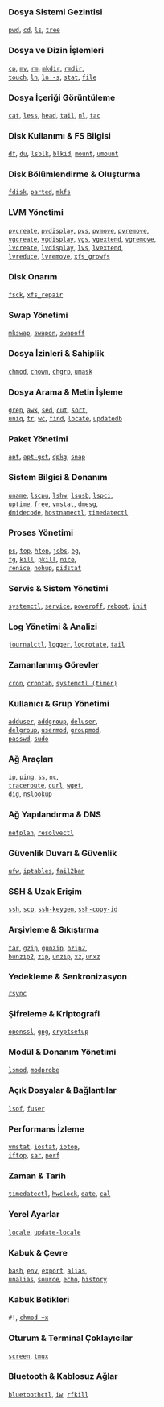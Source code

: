 <link rel="stylesheet" href="/docs/assets/css/custom.css">

### Dosya Sistemi Gezintisi  
[`pwd`](commands/pwd.md), [`cd`](commands/cd.md), [`ls`](commands/ls.md), [`tree`](commands/tree.md)

### Dosya ve Dizin İşlemleri  
[`cp`](commands/cp.md), [`mv`](commands/mv.md), [`rm`](commands/rm.md), [`mkdir`](commands/mkdir.md), [`rmdir`](commands/rmdir.md),  
[`touch`](commands/touch.md), [`ln`](commands/ln.md), [`ln -s`](commands/ln-s.md), [`stat`](commands/stat.md), [`file`](commands/file.md)

### Dosya İçeriği Görüntüleme  
[`cat`](commands/cat.md), [`less`](commands/less.md), [`head`](commands/head.md), [`tail`](commands/tail.md), [`nl`](commands/nl.md), [`tac`](commands/tac.md)

### Disk Kullanımı & FS Bilgisi  
[`df`](commands/df.md), [`du`](commands/du.md), [`lsblk`](commands/lsblk.md), [`blkid`](commands/blkid.md), [`mount`](commands/mount.md), [`umount`](commands/umount.md)

### Disk Bölümlendirme & Oluşturma  
[`fdisk`](commands/fdisk.md), [`parted`](commands/parted.md), [`mkfs`](commands/mkfs.md)

### LVM Yönetimi  
[`pvcreate`](commands/pvcreate.md), [`pvdisplay`](commands/pvdisplay.md), [`pvs`](commands/pvs.md), [`pvmove`](commands/pvmove.md), [`pvremove`](commands/pvremove.md),  
[`vgcreate`](commands/vgcreate.md), [`vgdisplay`](commands/vgdisplay.md), [`vgs`](commands/vgs.md), [`vgextend`](commands/vgextend.md), [`vgremove`](commands/vgremove.md),  
[`lvcreate`](commands/lvcreate.md), [`lvdisplay`](commands/lvdisplay.md), [`lvs`](commands/lvs.md), [`lvextend`](commands/lvextend.md),  
[`lvreduce`](commands/lvreduce.md), [`lvremove`](commands/lvremove.md), [`xfs_growfs`](commands/xfs_growfs.md)

### Disk Onarım  
[`fsck`](commands/fsck.md), [`xfs_repair`](commands/xfs_repair.md)

### Swap Yönetimi  
[`mkswap`](commands/mkswap.md), [`swapon`](commands/swapon.md), [`swapoff`](commands/swapoff.md)

### Dosya İzinleri & Sahiplik  
[`chmod`](commands/chmod.md), [`chown`](commands/chown.md), [`chgrp`](commands/chgrp.md), [`umask`](commands/umask.md)

### Dosya Arama & Metin İşleme  
[`grep`](commands/grep.md), [`awk`](commands/awk.md), [`sed`](commands/sed.md), [`cut`](commands/cut.md), [`sort`](commands/sort.md),  
[`uniq`](commands/uniq.md), [`tr`](commands/tr.md), [`wc`](commands/wc.md), [`find`](commands/find.md), [`locate`](commands/locate.md), [`updatedb`](commands/updatedb.md)

### Paket Yönetimi  
[`apt`](commands/apt.md), [`apt-get`](commands/apt-get.md), [`dpkg`](commands/dpkg.md), [`snap`](commands/snap.md)

### Sistem Bilgisi & Donanım  
[`uname`](commands/uname.md), [`lscpu`](commands/lscpu.md), [`lshw`](commands/lshw.md), [`lsusb`](commands/lsusb.md), [`lspci`](commands/lspci.md),  
[`uptime`](commands/uptime.md), [`free`](commands/free.md), [`vmstat`](commands/vmstat.md), [`dmesg`](commands/dmesg.md),  
[`dmidecode`](commands/dmidecode.md), [`hostnamectl`](commands/hostnamectl.md), [`timedatectl`](commands/timedatectl.md)

### Proses Yönetimi  
[`ps`](commands/ps.md), [`top`](commands/top.md), [`htop`](commands/htop.md), [`jobs`](commands/jobs.md), [`bg`](commands/bg.md),  
[`fg`](commands/fg.md), [`kill`](commands/kill.md), [`pkill`](commands/pkill.md), [`nice`](commands/nice.md),  
[`renice`](commands/renice.md), [`nohup`](commands/nohup.md), [`pidstat`](commands/pidstat.md)

### Servis & Sistem Yönetimi  
[`systemctl`](commands/systemctl.md), [`service`](commands/service.md), [`poweroff`](commands/poweroff.md), [`reboot`](commands/reboot.md), [`init`](commands/init.md)

### Log Yönetimi & Analizi  
[`journalctl`](commands/journalctl.md), [`logger`](commands/logger.md), [`logrotate`](commands/logrotate.md), [`tail`](commands/tail.md)

### Zamanlanmış Görevler  
[`cron`](commands/cron.md), [`crontab`](commands/crontab.md), [`systemctl (timer)`](commands/systemctl-timer.md)

### Kullanıcı & Grup Yönetimi  
[`adduser`](commands/adduser.md), [`addgroup`](commands/addgroup.md), [`deluser`](commands/deluser.md),  
[`delgroup`](commands/delgroup.md), [`usermod`](commands/usermod.md), [`groupmod`](commands/groupmod.md),  
[`passwd`](commands/passwd.md), [`sudo`](commands/sudo.md)

### Ağ Araçları  
[`ip`](commands/ip.md), [`ping`](commands/ping.md), [`ss`](commands/ss.md), [`nc`](commands/nc.md),  
[`traceroute`](commands/traceroute.md), [`curl`](commands/curl.md), [`wget`](commands/wget.md),  
[`dig`](commands/dig.md), [`nslookup`](commands/nslookup.md)

### Ağ Yapılandırma & DNS  
[`netplan`](commands/netplan.md), [`resolvectl`](commands/resolvectl.md)

### Güvenlik Duvarı & Güvenlik  
[`ufw`](commands/ufw.md), [`iptables`](commands/iptables.md), [`fail2ban`](commands/fail2ban.md)

### SSH & Uzak Erişim  
[`ssh`](commands/ssh.md), [`scp`](commands/scp.md), [`ssh-keygen`](commands/ssh-keygen.md), [`ssh-copy-id`](commands/ssh-copy-id.md)

### Arşivleme & Sıkıştırma  
[`tar`](commands/tar.md), [`gzip`](commands/gzip.md), [`gunzip`](commands/gunzip.md), [`bzip2`](commands/bzip2.md),  
[`bunzip2`](commands/bunzip2.md), [`zip`](commands/zip.md), [`unzip`](commands/unzip.md), [`xz`](commands/xz.md), [`unxz`](commands/unxz.md)

### Yedekleme & Senkronizasyon  
[`rsync`](commands/rsync.md)

### Şifreleme & Kriptografi  
[`openssl`](commands/openssl.md), [`gpg`](commands/gpg.md), [`cryptsetup`](commands/cryptsetup.md)

### Modül & Donanım Yönetimi  
[`lsmod`](commands/lsmod.md), [`modprobe`](commands/modprobe.md)

### Açık Dosyalar & Bağlantılar  
[`lsof`](commands/lsof.md), [`fuser`](commands/fuser.md)

### Performans İzleme  
[`vmstat`](commands/vmstat.md), [`iostat`](commands/iostat.md), [`iotop`](commands/iotop.md),  
[`iftop`](commands/iftop.md), [`sar`](commands/sar.md), [`perf`](commands/perf.md)

### Zaman & Tarih  
[`timedatectl`](commands/timedatectl.md), [`hwclock`](commands/hwclock.md), [`date`](commands/date.md), [`cal`](commands/cal.md)

### Yerel Ayarlar  
[`locale`](commands/locale.md), [`update-locale`](commands/update-locale.md)

### Kabuk & Çevre  
[`bash`](commands/bash.md), [`env`](commands/env.md), [`export`](commands/export.md), [`alias`](commands/alias.md),  
[`unalias`](commands/unalias.md), [`source`](commands/source.md), [`echo`](commands/echo.md), [`history`](commands/history.md)

### Kabuk Betikleri  
`#!`, [`chmod +x`](commands/chmod.md)

### Oturum & Terminal Çoklayıcılar  
[`screen`](commands/screen.md), [`tmux`](commands/tmux.md)

### Bluetooth & Kablosuz Ağlar  
[`bluetoothctl`](commands/bluetoothctl.md), [`iw`](commands/iw.md), [`rfkill`](commands/rfkill.md)
